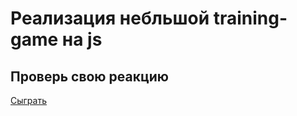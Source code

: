 # Реализация небльшой training-game на js

## Проверь свою реакцию

[Сыграть](https://polinapolina94.github.io/training-game/)

